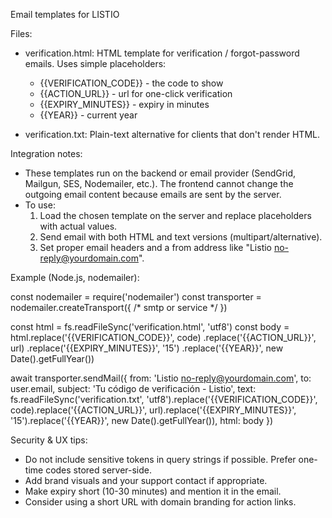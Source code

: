 Email templates for LISTIO

Files:
- verification.html: HTML template for verification / forgot-password emails. Uses simple placeholders:
  - {{VERIFICATION_CODE}} - the code to show
  - {{ACTION_URL}} - url for one-click verification
  - {{EXPIRY_MINUTES}} - expiry in minutes
  - {{YEAR}} - current year

- verification.txt: Plain-text alternative for clients that don't render HTML.

Integration notes:
- These templates run on the backend or email provider (SendGrid, Mailgun, SES, Nodemailer, etc.). The frontend cannot change the outgoing email content because emails are sent by the server.
- To use:
  1. Load the chosen template on the server and replace placeholders with actual values.
  2. Send email with both HTML and text versions (multipart/alternative).
  3. Set proper email headers and a from address like "Listio <no-reply@yourdomain.com>".

Example (Node.js, nodemailer):

const nodemailer = require('nodemailer')
const transporter = nodemailer.createTransport({ /* smtp or service */ })

const html = fs.readFileSync('verification.html', 'utf8')
const body = html.replace('{{VERIFICATION_CODE}}', code)
  .replace('{{ACTION_URL}}', url)
  .replace('{{EXPIRY_MINUTES}}', '15')
  .replace('{{YEAR}}', new Date().getFullYear())

await transporter.sendMail({
  from: 'Listio <no-reply@yourdomain.com>',
  to: user.email,
  subject: 'Tu código de verificación - Listio',
  text: fs.readFileSync('verification.txt', 'utf8').replace('{{VERIFICATION_CODE}}', code).replace('{{ACTION_URL}}', url).replace('{{EXPIRY_MINUTES}}', '15').replace('{{YEAR}}', new Date().getFullYear()),
  html: body
})

Security & UX tips:
- Do not include sensitive tokens in query strings if possible. Prefer one-time codes stored server-side.
- Add brand visuals and your support contact if appropriate.
- Make expiry short (10-30 minutes) and mention it in the email.
- Consider using a short URL with domain branding for action links.
